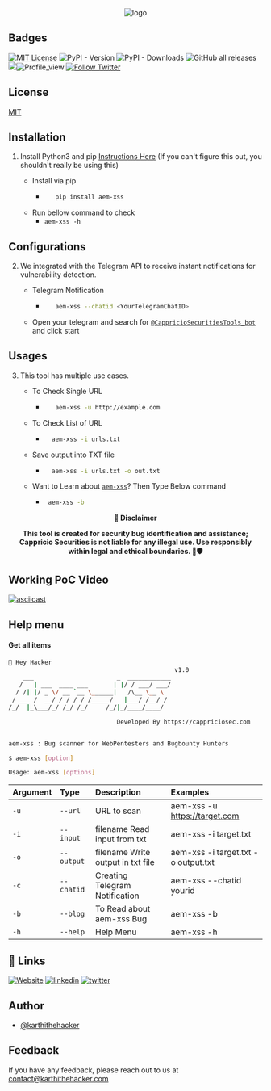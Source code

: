 <div align="center">
  <img src="https://blogs.cappriciosec.com/uploaders/aem-xss-tool.png" alt="logo">
</div>


## Badges



[![MIT License](https://img.shields.io/badge/License-MIT-green.svg)](https://choosealicense.com/licenses/mit/)
![PyPI - Version](https://img.shields.io/pypi/v/aem-xss)
![PyPI - Downloads](https://img.shields.io/pypi/dm/aem-xss)
![GitHub all releases](https://img.shields.io/github/downloads/Cappricio-Securities/aem-xss/total)
<a href="https://github.com/Cappricio-Securities/CVE-2023-27524/releases/"><img src="https://img.shields.io/github/release/Cappricio-Securities/aem-xss"></a>![Profile_view](https://komarev.com/ghpvc/?username=Cappricio-Securities&label=Profile%20views&color=0e75b6&style=flat)
[![Follow Twitter](https://img.shields.io/twitter/follow/cappricio_sec?style=social)](https://twitter.com/cappricio_sec)
<p align="center">

<p align="center">







## License

[MIT](https://choosealicense.com/licenses/mit/)



## Installation 

1. Install Python3 and pip [Instructions Here](https://www.python.org/downloads/) (If you can't figure this out, you shouldn't really be using this)

   - Install via pip
     - ```bash
          pip install aem-xss 
        ```
   - Run bellow command to check
     - `aem-xss -h`

## Configurations 
2. We integrated with the Telegram API to receive instant notifications for vulnerability detection.
   
   - Telegram Notification
     - ```bash
          aem-xss --chatid <YourTelegramChatID>
        ```
   - Open your telegram and search for [`@CappricioSecuritiesTools_bot`](https://web.telegram.org/k/#@CappricioSecuritiesTools_bot) and click start

## Usages 
3. This tool has multiple use cases.
   
   - To Check Single URL
     - ```bash
          aem-xss -u http://example.com 
        ```
   - To Check List of URL 
      - ```bash
          aem-xss -i urls.txt 
        ```
   - Save output into TXT file
      - ```bash
          aem-xss -i urls.txt -o out.txt
        ```
   - Want to Learn about [`aem-xss`](https://blogs.cappriciosec.com/blog/190/aem-xss)? Then Type Below command
      - ```bash
         aem-xss -b
        ```
     
<p align="center">
  <b>🚨 Disclaimer</b>
  
</p>
<p align="center">
<b>This tool is created for security bug identification and assistance; Cappricio Securities is not liable for any illegal use. 
  Use responsibly within legal and ethical boundaries. 🔐🛡️</b></p>


## Working PoC Video

[![asciicast](https://blogs.cappriciosec.com/uploaders/Screenshot%202024-06-17%20at%202.38.35%20PM.png)](https://asciinema.org/a/2pdaUbFFEARv6ywnte3UVkELE)




## Help menu

#### Get all items

```bash
👋 Hey Hacker
                                              v1.0
    ___                       _  ____________
   /   | ___  ____ ___       | |/ / ___/ ___/
  / /| |/ _ \/ __ `__ \______|   /\__ \__ \
 / ___ /  __/ / / / / /_____/   |___/ /__/ /
/_/  |_\___/_/ /_/ /_/     /_/|_/____/____/

                              Developed By https://cappriciosec.com


aem-xss : Bug scanner for WebPentesters and Bugbounty Hunters

$ aem-xss [option]

Usage: aem-xss [options]
```


| Argument | Type     | Description                | Examples |
| :-------- | :------- | :------------------------- | :------------------------- |
| `-u` | `--url` | URL to scan | aem-xss -u https://target.com |
| `-i` | `--input` | filename Read input from txt  | aem-xss -i target.txt | 
| `-o` | `--output` | filename Write output in txt file | aem-xss -i target.txt -o output.txt |
| `-c` | `--chatid` | Creating Telegram Notification | aem-xss --chatid yourid |
| `-b` | `--blog` | To Read about aem-xss Bug | aem-xss -b |
| `-h` | `--help` | Help Menu | aem-xss -h |



## 🔗 Links
[![Website](https://img.shields.io/badge/my_portfolio-000?style=for-the-badge&logo=ko-fi&logoColor=white)](https://cappriciosec.com/)
[![linkedin](https://img.shields.io/badge/linkedin-0A66C2?style=for-the-badge&logo=linkedin&logoColor=white)](https://www.linkedin.com/in/karthikeyan--v/)
[![twitter](https://img.shields.io/badge/twitter-1DA1F2?style=for-the-badge&logo=twitter&logoColor=white)](https://twitter.com/karthithehacker)



## Author

- [@karthithehacker](https://github.com/karthi-the-hacker/)



## Feedback

If you have any feedback, please reach out to us at contact@karthithehacker.com


